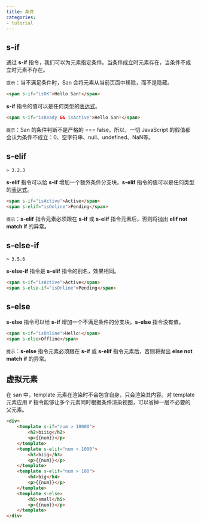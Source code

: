```yaml
---
title: 条件
categories:
- tutorial
---
```



s-if
------

通过 **s-if** 指令，我们可以为元素指定条件。当条件成立时元素存在，当条件不成立时元素不存在。

`提示`：当不满足条件时，San 会将元素从当前页面中移除，而不是隐藏。

```html
<span s-if="isOK">Hello San!</span>
```

**s-if** 指令的值可以是任何类型的[表达式](../template/#表达式)。

```html
<span s-if="isReady && isActive">Hello San!</span>
```

`提示`：San 的条件判断不是严格的 === false。所以，一切 JavaScript 的假值都会认为条件不成立：0、空字符串、null、undefined、NaN等。

s-elif
------

`> 3.2.3`

**s-elif** 指令可以给 **s-if** 增加一个额外条件分支块。**s-elif** 指令的值可以是任何类型的[表达式](../template/#表达式)。

```html
<span s-if="isActive">Active</span>
<span s-elif="isOnline">Pending</span>
```

`提示`：**s-elif** 指令元素必须跟在 **s-if** 或 **s-elif** 指令元素后，否则将抛出 **elif not match if** 的异常。


s-else-if
------

`> 3.5.6`

**s-else-if** 指令是 **s-elif** 指令的别名，效果相同。

```html
<span s-if="isActive">Active</span>
<span s-else-if="isOnline">Pending</span>
```


s-else
------

**s-else** 指令可以给 **s-if** 增加一个不满足条件的分支块。**s-else** 指令没有值。

```html
<span s-if="isOnline">Hello!</span>
<span s-else>Offline</span>
```

`提示`：**s-else** 指令元素必须跟在 **s-if** 或 **s-elif** 指令元素后，否则将抛出 **else not match if** 的异常。


虚拟元素
------

在 san 中，template 元素在渲染时不会包含自身，只会渲染其内容。对 template 元素应用 if 指令能够让多个元素同时根据条件渲染视图，可以省掉一层不必要的父元素。

```html
<div>
    <template s-if="num > 10000">
        <h2>biiig</h2>
        <p>{{num}}</p>
    </template>
    <template s-elif="num > 1000">
        <h3>biig</h3>
        <p>{{num}}</p>
    </template>
    <template s-elif="num > 100">
        <h4>big</h4>
        <p>{{num}}</p>
    </template>
    <template s-else>
        <h5>small</h5>
        <p>{{num}}</p>
    </template>
</div>
```

